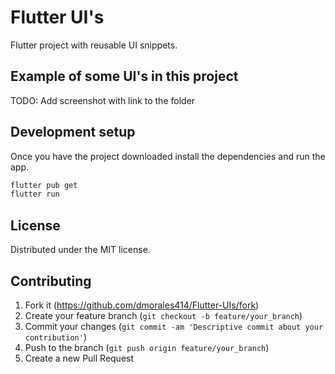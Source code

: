 # Flutter UI's

Flutter project with reusable UI snippets.

## Example of some UI's in this project

TODO: Add screenshot with link to the folder

## Development setup

Once you have the project downloaded install the dependencies and run the app.

```sh
flutter pub get
flutter run
```

## License

Distributed under the MIT license.

## Contributing

1. Fork it (<https://github.com/dmorales414/Flutter-UIs/fork>)
2. Create your feature branch (`git checkout -b feature/your_branch`)
3. Commit your changes (`git commit -am 'Descriptive commit about your contribution'`)
4. Push to the branch (`git push origin feature/your_branch`)
5. Create a new Pull Request
